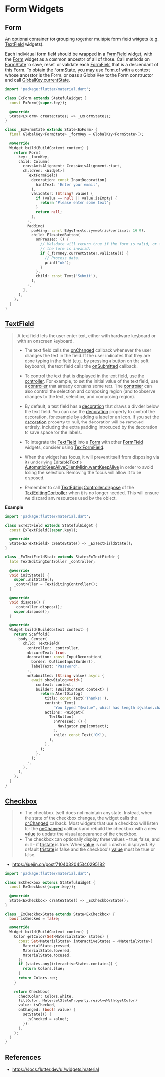 # Form Widgets

## Form

An optional container for grouping together multiple form field widgets (e.g. [TextField](https://api.flutter.dev/flutter/material/TextField-class.html) widgets).

Each individual form field should be wrapped in a [FormField](https://api.flutter.dev/flutter/widgets/FormField-class.html) widget, with the [Form](https://api.flutter.dev/flutter/widgets/Form-class.html) widget as a common ancestor of all of those. Call methods on [FormState](https://api.flutter.dev/flutter/widgets/FormState-class.html) to save, reset, or validate each [FormField](https://api.flutter.dev/flutter/widgets/FormField-class.html) that is a descendant of this [Form](https://api.flutter.dev/flutter/widgets/Form-class.html). To obtain the [FormState](https://api.flutter.dev/flutter/widgets/FormState-class.html), you may use [Form.of](https://api.flutter.dev/flutter/widgets/Form/of.html) with a context whose ancestor is the [Form](https://api.flutter.dev/flutter/widgets/Form-class.html), or pass a [GlobalKey](https://api.flutter.dev/flutter/widgets/GlobalKey-class.html) to the [Form](https://api.flutter.dev/flutter/widgets/Form-class.html) constructor and call [GlobalKey.currentState](https://api.flutter.dev/flutter/widgets/GlobalKey/currentState.html).

```dart
import 'package:flutter/material.dart';

class ExForm extends StatefulWidget {
  const ExForm({super.key});

  @override
  State<ExForm> createState() => _ExFormState();
}

class _ExFormState extends State<ExForm> {
  final GlobalKey<FormState> _formKey = GlobalKey<FormState>();

  @override
  Widget build(BuildContext context) {
    return Form(
      key: _formKey,
      child: Column(
        crossAxisAlignment: CrossAxisAlignment.start,
        children: <Widget>[
          TextFormField(
            decoration: const InputDecoration(
              hintText: 'Enter your email',
            ),
            validator: (String? value) {
              if (value == null || value.isEmpty) {
                return 'Please enter some text';
              }
              return null;
            },
          ),
          Padding(
            padding: const EdgeInsets.symmetric(vertical: 16.0),
            child: ElevatedButton(
              onPressed: () {
                // Validate will return true if the form is valid, or false if
                // the form is invalid.
                if (_formKey.currentState!.validate()) {
                  // Process data.
                  print("ok");
                }
              },
              child: const Text('Submit'),
            ),
          ),
        ],
      ),
    );
  }
}
```

## [TextField](https://api.flutter.dev/flutter/material/TextField-class.html)

> A text field lets the user enter text, either with hardware keyboard or with an onscreen keyboard.
>
> - The text field calls the [onChanged](https://api.flutter.dev/flutter/material/TextField/onChanged.html) callback whenever the user changes the text in the field. If the user indicates that they are done typing in the field (e.g., by pressing a button on the soft keyboard), the text field calls the [onSubmitted](https://api.flutter.dev/flutter/material/TextField/onSubmitted.html) callback.
>
> - To control the text that is displayed in the text field, use the [controller](https://api.flutter.dev/flutter/material/TextField/controller.html). For example, to set the initial value of the text field, use a [controller](https://api.flutter.dev/flutter/material/TextField/controller.html) that already contains some text. The [controller](https://api.flutter.dev/flutter/material/TextField/controller.html) can also control the selection and composing region (and to observe changes to the text, selection, and composing region).
>
> - By default, a text field has a [decoration](https://api.flutter.dev/flutter/material/TextField/decoration.html) that draws a divider below the text field. You can use the [decoration](https://api.flutter.dev/flutter/material/TextField/decoration.html) property to control the decoration, for example by adding a label or an icon. If you set the [decoration](https://api.flutter.dev/flutter/material/TextField/decoration.html) property to null, the decoration will be removed entirely, including the extra padding introduced by the decoration to save space for the labels.
>
> - To integrate the [TextField](https://api.flutter.dev/flutter/material/TextField-class.html) into a [Form](https://api.flutter.dev/flutter/widgets/Form-class.html) with other [FormField](https://api.flutter.dev/flutter/widgets/FormField-class.html) widgets, consider using [TextFormField](https://api.flutter.dev/flutter/material/TextFormField-class.html).
>
> - When the widget has focus, it will prevent itself from disposing via its underlying [EditableText](https://api.flutter.dev/flutter/widgets/EditableText-class.html)'s [AutomaticKeepAliveClientMixin.wantKeepAlive](https://api.flutter.dev/flutter/widgets/AutomaticKeepAliveClientMixin/wantKeepAlive.html) in order to avoid losing the selection. Removing the focus will allow it to be disposed.
>
> - Remember to call [TextEditingController.dispose](https://api.flutter.dev/flutter/foundation/ChangeNotifier/dispose.html) of the [TextEditingController](https://api.flutter.dev/flutter/widgets/TextEditingController-class.html) when it is no longer needed. This will ensure we discard any resources used by the object.

**Example**

```dart
import 'package:flutter/material.dart';

class ExTextField extends StatefulWidget {
  const ExTextField({super.key});

  @override
  State<ExTextField> createState() => _ExTextFieldState();
}

class _ExTextFieldState extends State<ExTextField> {
  late TextEditingController _controller;

  @override
  void initState() {
    super.initState();
    _controller = TextEditingController();
  }

  @override
  void dispose() {
    _controller.dispose();
    super.dispose();
  }

  @override
  Widget build(BuildContext context) {
    return Scaffold(
      body: Center(
        child: TextField(
          controller: _controller,
          obscureText: true,
          decoration: const InputDecoration(
            border: OutlineInputBorder(),
            labelText: 'Password',
          ),
          onSubmitted: (String value) async {
            await showDialog<void>(
              context: context,
              builder: (BuildContext context) {
                return AlertDialog(
                  title: const Text('Thanks!'),
                  content: Text(
                      'You typed "$value", which has length ${value.characters.length}.'),
                  actions: <Widget>[
                    TextButton(
                      onPressed: () {
                        Navigator.pop(context);
                      },
                      child: const Text('OK'),
                    ),
                  ],
                );
              },
            );
          },
        ),
      ),
    );
  }
}
```

## [Checkbox](https://api.flutter.dev/flutter/material/Checkbox-class.html)

> - The checkbox itself does not maintain any state. Instead, when the state of the checkbox changes, the widget calls the [onChanged](https://api.flutter.dev/flutter/material/Checkbox/onChanged.html) callback. Most widgets that use a checkbox will listen for the [onChanged](https://api.flutter.dev/flutter/material/Checkbox/onChanged.html) callback and rebuild the checkbox with a new [value](https://api.flutter.dev/flutter/material/Checkbox/value.html) to update the visual appearance of the checkbox.
> - The checkbox can optionally display three values - true, false, and null - if [tristate](https://api.flutter.dev/flutter/material/Checkbox/tristate.html) is true. When [value](https://api.flutter.dev/flutter/material/Checkbox/value.html) is null a dash is displayed. By default [tristate](https://api.flutter.dev/flutter/material/Checkbox/tristate.html) is false and the checkbox's [value](https://api.flutter.dev/flutter/material/Checkbox/value.html) must be true or false.

- https://juejin.cn/post/7104032045340295182

```dart
import 'package:flutter/material.dart';

class ExCheckbox extends StatefulWidget {
  const ExCheckbox({super.key});

  @override
  State<ExCheckbox> createState() => _ExCheckboxState();
}

class _ExCheckboxState extends State<ExCheckbox> {
  bool isChecked = false;

  @override
  Widget build(BuildContext context) {
    Color getColor(Set<MaterialState> states) {
      const Set<MaterialState> interactiveStates = <MaterialState>{
        MaterialState.pressed,
        MaterialState.hovered,
        MaterialState.focused,
      };
      if (states.any(interactiveStates.contains)) {
        return Colors.blue;
      }
      return Colors.red;
    }

    return Checkbox(
      checkColor: Colors.white,
      fillColor: MaterialStateProperty.resolveWith(getColor),
      value: isChecked,
      onChanged: (bool? value) {
        setState(() {
          isChecked = value!;
        });
      },
    );
  }
}
```



## References

- https://docs.flutter.dev/ui/widgets/material